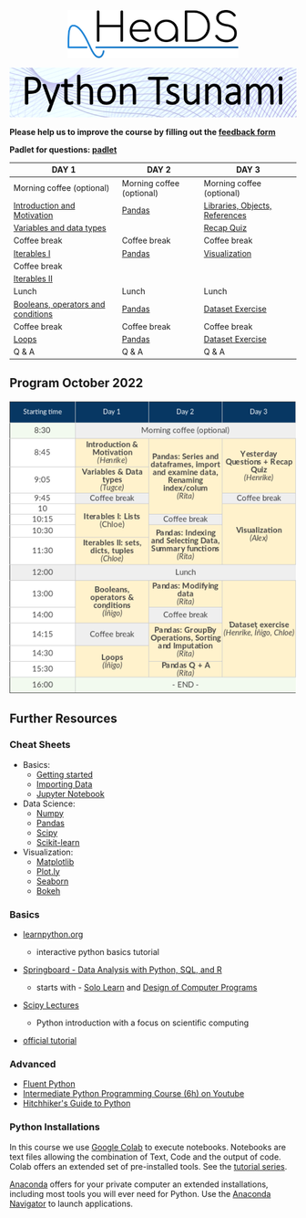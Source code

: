 <p align="center">
  <img src="figures/HeaDS_logo_large_withTitle.png" width="300">
</p>
<p align="center">
  <img src="figures/tsunami_logo.PNG" width="600">

__Please help us to improve the course by filling out the [feedback form](https://forms.office.com/r/51vY1sVpDE)__  

__Padlet for questions: [padlet](https://ucph.padlet.org/henrikezschach1/7f65ytua2sv0qt9g)__  
  
  
| DAY 1                                                | DAY 2                                                | DAY 3                                 |
|------------------------------------------------------|------------------------------------------------------|---------------------------------------|
| Morning coffee (optional)                             | Morning coffee (optional)                           | Morning coffee (optional)             |
| [Introduction and Motivation](Introduction_and_tools) | [Pandas](Pandas)                                    | [Libraries, Objects, References](Introduction_and_tools) |
| [Variables and data types](Variables_data_types)     |                                                      | [Recap Quiz](Recap)                   |
| Coffee break                                         | Coffee break                                         | Coffee break                          |
| [Iterables I](Iterables)                             | [Pandas](Pandas)                                     | [Visualization](Visualizations)       |
| Coffee break                                         |                                                      |                                       |
| [Iterables II](Iterables)                            |                                                      |                                       |
| Lunch                                                | Lunch                                                | Lunch                                 |
| [Booleans, operators and conditions](Conditionals)   | [Pandas](Pandas)                                     | [Dataset Exercise](Exercise)          |
| Coffee break                                         | Coffee break                                         | Coffee break                          |
| [Loops](Loops)                                       | [Pandas](Pandas)                                     | [Dataset Exercise](Exercise)          |
| Q & A                                                | Q & A                                                | Q & A                                 |

## Program October 2022
![image](https://github.com/Center-for-Health-Data-Science/PythonTsunami/blob/oct_2022_3days/figures/program_oct_screen_GR.png)


## Further Resources

### Cheat Sheets
- Basics:
  - [Getting started](cheat_sheets/cheat_sheet_day0.pdf)
  - [Importing Data](cheat_sheets/Importing_Data_Cheat_sheet.pdf)
  - [Jupyter Notebook](cheat_sheets/Jupyter_Notebook_Cheat_Sheet.pdf)
- Data Science:
  - [Numpy](cheat_sheets/Numpy_Python_Cheat_Sheet.pdf)
  - [Pandas](cheat_sheets/Pandas_Cheat_Sheet.pdf)
  - [Scipy](cheat_sheets/Scipy-LinearAlgebra_Cheat_Sheet.pdf)
  - [Scikit-learn](cheat_sheets/Scikit-learn_Cheat_Sheet.pdf)
- Visualization:
  - [Matplotlib](cheat_sheets/Python_Matplotlib_Cheat_Sheet.pdf)
  - [Plot.ly](cheat_sheets/Plotly_Cheat_Sheet.pdf)
  - [Seaborn](cheat_sheets/Seaborn_Cheat_Sheet.pdf)
  - [Bokeh](cheat_sheets/Bokeh_Cheat_Sheet.pdf)

### Basics
- [learnpython.org](https://www.learnpython.org/)
  - interactive python basics tutorial

- [Springboard - Data Analysis with Python, SQL, and R](https://www.springboard.com/learning-paths/data-analysis/learn/)
  - starts with - [Solo Learn](https://www.sololearn.com/Course/Python/) and [Design of Computer Programs](https://www.udacity.com/course/design-of-computer-programs--cs212)
- [Scipy Lectures](https://scipy-lectures.org/index.html)
    - Python introduction with a focus on scientific computing
- [official tutorial](https://docs.python.org/3/tutorial/)

### Advanced
- [Fluent Python](https://www.oreilly.com/library/view/fluent-python-2nd/9781492056348/)
- [Intermediate Python Programming Course (6h)  on Youtube](https://www.youtube.com/watch?v=HGOBQPFzWKo)
- [Hitchhiker's Guide to Python](https://docs.python-guide.org/)


### Python Installations

In this course we use [Google Colab](https://colab.research.google.com/) to execute notebooks. Notebooks are text files allowing
the combination of Text, Code and the output of code. Colab offers an extended set of
pre-installed tools. See the [tutorial series](https://www.youtube.com/playlist?list=PLQY2H8rRoyvyK5aEDAI3wUUqC_F0oEroL).

[Anaconda](https://www.anaconda.com/products/individual) offers for your private computer
an extended installations, including most tools you will ever need for Python.
Use the [Anaconda Navigator](https://docs.anaconda.com/anaconda/navigator/) to launch applications.

